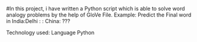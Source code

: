#In this project, i have written a Python script which is able to solve word analogy problems by the help of GloVe File.
Example:
Predict the Final word in
India:Delhi : : China: ???

Technology used:
Language Python
